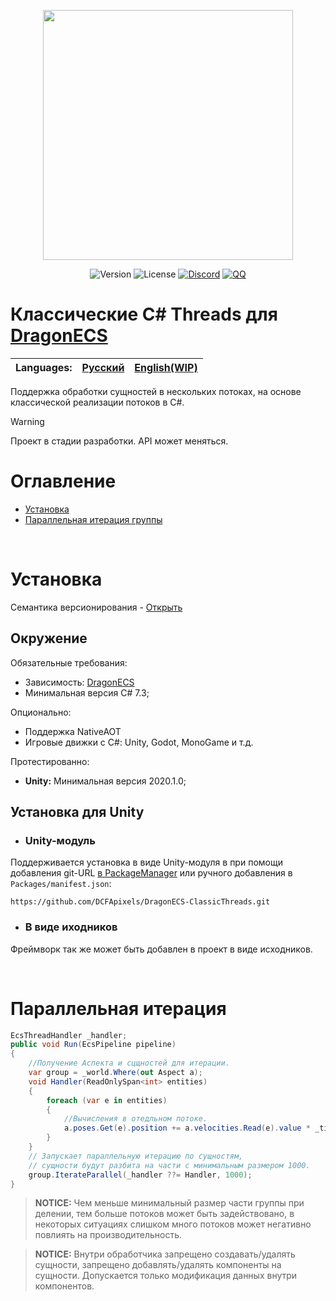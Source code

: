 <p align="center">
<img width="400" src="https://github.com/DCFApixels/DragonECS-ClassicThreads/assets/99481254/fe788eb4-dcb5-40a9-b25f-4094753bc021.png">
</p>

<p align="center">
<img alt="Version" src="https://img.shields.io/github/package-json/v/DCFApixels/DragonECS-ClassicThreads?color=%23ff4e85&style=for-the-badge">
<img alt="License" src="https://img.shields.io/github/license/DCFApixels/DragonECS-ClassicThreads?color=ff4e85&style=for-the-badge">
<a href="https://discord.gg/kqmJjExuCf"><img alt="Discord" src="https://img.shields.io/badge/Discord-JOIN-00b269?logo=discord&logoColor=%23ffffff&style=for-the-badge"></a>
<a href="http://qm.qq.com/cgi-bin/qm/qr?_wv=1027&k=IbDcH43vhfArb30luGMP1TMXB3GCHzxm&authKey=s%2FJfqvv46PswFq68irnGhkLrMR6y9tf%2FUn2mogYizSOGiS%2BmB%2B8Ar9I%2Fnr%2Bs4oS%2B&noverify=0&group_code=949562781"><img alt="QQ" src="https://img.shields.io/badge/QQ-JOIN-00b269?logo=tencentqq&logoColor=%23ffffff&style=for-the-badge"></a>
</p>

# Классические C# Threads для [DragonECS](https://github.com/DCFApixels/DragonECS)

| Languages: | [Русский](https://github.com/DCFApixels/DragonECS-ClassicThreads/blob/main/README-RU.md) | [English(WIP)](https://github.com/DCFApixels/DragonECS-ClassicThreads) |
| :--- | :--- | :--- |

Поддержка обработки сущностей в нескольких потоках, на основе классической реализации потоков в C#.
> [!WARNING]
> Проект в стадии разработки. API может меняться.  

# Оглавление
* [Установка](#Установка)
* [Параллельная итерация группы](#Параллельная-итерация-группы)

</br>

# Установка
Семантика версионирования - [Открыть](https://gist.github.com/DCFApixels/e53281d4628b19fe5278f3e77a7da9e8#file-dcfapixels_versioning_ru-md)
## Окружение
Обязательные требования:
+ Зависимость: [DragonECS](https://github.com/DCFApixels/DragonECS)
+ Минимальная версия C# 7.3;

Опционально:
+ Поддержка NativeAOT
+ Игровые движки с C#: Unity, Godot, MonoGame и т.д.

Протестированно:
+ **Unity:** Минимальная версия 2020.1.0;

## Установка для Unity
* ### Unity-модуль
Поддерживается установка в виде Unity-модуля в  при помощи добавления git-URL [в PackageManager](https://docs.unity3d.com/2023.2/Documentation/Manual/upm-ui-giturl.html) или ручного добавления в `Packages/manifest.json`: 
```
https://github.com/DCFApixels/DragonECS-ClassicThreads.git
```
* ### В виде иходников
Фреймворк так же может быть добавлен в проект в виде исходников.

</br>

# Параллельная итерация
``` csharp
EcsThreadHandler _handler;
public void Run(EcsPipeline pipeline)
{
    //Получение Аспекта и сцщностей для итерации.
    var group = _world.Where(out Aspect a);
    void Handler(ReadOnlySpan<int> entities)
    {
        foreach (var e in entities)
        {
            //Вычисления в отедльном потоке.
            a.poses.Get(e).position += a.velocities.Read(e).value * _time.DeltaTime;
        }
    }
    // Запускает параллельную итерацию по сущностям, 
    // сущности будут разбита на части с минимальным размером 1000.
    group.IterateParallel(_handler ??= Handler, 1000);
}
```
> **NOTICE:** Чем меньше минимальный размер части группы при делении, тем больше потоков может быть задействовано, в некоторых ситуациях слишком много потоков может негативно повлиять на производительность.

> **NOTICE:** Внутри обработчика запрещено создавать/удалять сущности, запрещено добавлять/удалять компоненты на сущности. Допускается только модификация данных внутри компонентов.

